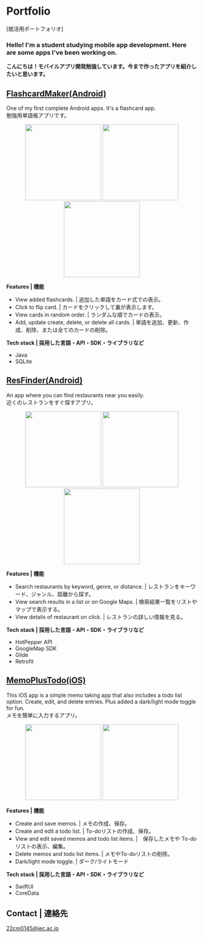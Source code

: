 # Portfolio
[就活用ポートフォリオ]

### Hello! I'm a student studying mobile app development. Here are some apps I've been working on.
**こんにちは！モバイルアプリ開発勉強しています。今まで作ったアプリを紹介したいと思います。**

## [FlashcardMaker(Android)](https://github.com/lumnaw11/Flashcard-Maker-Android-App-SQLite)
One of my first complete Android apps. It's a flashcard app. </br>
勉強用単語帳アプリです。

<p align="center">
 <img src="https://user-images.githubusercontent.com/122884728/216902836-6b3f11aa-3d8a-495f-a729-3550de844cb7.png", width="200"/>
<img src="https://user-images.githubusercontent.com/122884728/216902863-ad0acd96-7712-41b9-bda5-d46dad68a4b3.png", width="200"/>
<img src="https://user-images.githubusercontent.com/122884728/216902570-9e880a29-eaf3-4f2d-bb22-bb348ec76b30.png", width="200"/>
</p>

**Features | 機能**
- View added flashcards. | 追加した単語をカード式での表示。
- Click to flip card. | カードをクリックして裏が表示します。
- View cards in random order. | ランダムな順でカードの表示。
- Add, update create, delete, or delete all cards. | 単語を追加、更新、作成、削除、または全てのカードの削除。

**Tech stack | 採用した言語・API・SDK・ライブラリなど**
- Java
- SQLite


## [ResFinder(Android)](https://github.com/lumnaw11/Restaurant-Finder-Android)
An app where you can find restaurants near you easily.</br>
近くのレストランをすぐ探すアプリ。

<p align="center">
<img src="https://github.com/lumnaw11/Restaurant-Finder-Android/assets/122884728/ae81b246-1c2c-42ef-b4d1-fd6a967c31cb" width="200"/>
<img src="https://github.com/lumnaw11/Restaurant-Finder-Android/assets/122884728/902e2b45-cd26-4b59-97ae-b839bea58ff1" width="200"/>
<img src="https://github.com/lumnaw11/Restaurant-Finder-Android/assets/122884728/c0deb787-5e68-4db2-acbf-b9a918cd3410" width="200"/>
</p>

**Features | 機能**
- Search restaurants by keyword, genre, or distance. | レストランをキーワード、ジャンル、距離から探す。
- View search results in a list or on Google Maps. | 検索結果一覧をリストやマップで表示する。
- View details of restaurant on click. | レストランの詳しい情報を見る。

**Tech stack | 採用した言語・API・SDK・ライブラリなど**
- HotPepper API
- GoogleMap SDK
- Glide
- Retrofit

## [MemoPlusTodo(iOS)](https://github.com/lumnaw11/MEMO-TODO-APP)
This iOS app is a simple memo taking app that also includes a todo list option. Create, edit, and delete entries. Plus added a dark/light mode toggle for fun.</br>
メモを簡単に入力するアプリ。
<p align="center">

<img src="https://github.com/lumnaw11/Portfolio/assets/122884728/382f850d-573c-4fca-8133-7dfe1ea20562" width="200">
<img src="https://github.com/lumnaw11/Portfolio/assets/122884728/af1d588a-457a-4131-a343-e158cf114f81" width="200">
 </p>

**Features | 機能**
- Create and save memos. | メモの作成、保存。
- Create and edit a todo list. | To-doリストの作成、保存。
- View and edit saved memos and todo list items. |　保存したメモや To-doリストの表示、編集。
- Delete memos and todo list items. | メモやTo-doリストの削除。
- Dark/light mode toggle. | ダーク/ライトモード

**Tech stack | 採用した言語・API・SDK・ライブラリなど**
- SwiftUI
- CoreData

## Contact | 連絡先
22cm0145@jec.ac.jp
